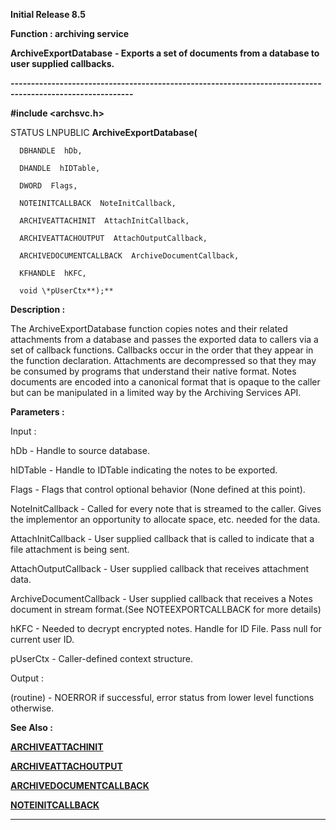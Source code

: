




<!--
 /\* Font Definitions \*/
 @font-face
 {font-family:Helv;
 panose-1:2 11 6 4 2 2 2 3 2 4;}
@font-face
 {font-family:"Cambria Math";
 panose-1:2 4 5 3 5 4 6 3 2 4;}
 /\* Style Definitions \*/
 p.MsoNormal, li.MsoNormal, div.MsoNormal
 {margin-top:0cm;
 margin-right:0cm;
 margin-bottom:8.0pt;
 margin-left:0cm;
 line-height:107%;
 font-size:11.0pt;
 font-family:"Calibri",sans-serif;}
.MsoChpDefault
 {font-size:11.0pt;}
.MsoPapDefault
 {margin-bottom:8.0pt;
 line-height:107%;}
 /\* Page Definitions \*/
 @page WordSection1
 {size:612.0pt 792.0pt;
 margin:72.0pt 72.0pt 72.0pt 72.0pt;}
div.WordSection1
 {page:WordSection1;}
-->




**Initial Release 8.5**



**Function : archiving service**



**ArchiveExportDatabase** **- Exports a
set of documents from a database to user supplied callbacks.** 


**----------------------------------------------------------------------------------------------------------**



**#include <archsvc.h>**



STATUS
LNPUBLIC **ArchiveExportDatabase(**  

      DBHANDLE  hDb,  

      DHANDLE  hIDTable,  

      DWORD  Flags,  

      NOTEINITCALLBACK  NoteInitCallback,  

      ARCHIVEATTACHINIT  AttachInitCallback,  

      ARCHIVEATTACHOUTPUT  AttachOutputCallback,  

      ARCHIVEDOCUMENTCALLBACK  ArchiveDocumentCallback,  

      KFHANDLE  hKFC,  

      void \*pUserCtx**);**



**Description :**



The
ArchiveExportDatabase function copies notes and their related attachments from
a database and passes the exported data to callers via a set of callback
functions. Callbacks occur in the order that they appear in the function
declaration. Attachments are decompressed so that they may be consumed by
programs that understand their native format. Notes documents are encoded into
a canonical format that is opaque to the caller but can be manipulated in a
limited way by the Archiving Services API. 


 


**Parameters :**



Input :  

hDb  -  Handle to source database.  

  

hIDTable  -  Handle to IDTable indicating the notes to be exported.  

  

Flags  -  Flags that control optional behavior (None defined at this point).  

  

NoteInitCallback  -  Called for every note that is streamed to the caller.
Gives the implementor an opportunity to allocate space, etc. needed for the
data.  

  

AttachInitCallback  -  User supplied callback that is called to indicate that a
file attachment is being sent.   

  

AttachOutputCallback  -  User supplied callback that receives attachment data.  

  

ArchiveDocumentCallback  -  User supplied callback that receives a Notes
document in stream format.(See NOTEEXPORTCALLBACK for more details)  

  

hKFC  -  Needed to decrypt encrypted notes. Handle for ID File. Pass null for
current user ID.  

  

pUserCtx  -  Caller-defined context structure.  

  




Output :  

(routine)  -  NOERROR if successful, error status from lower level functions
otherwise.  

  

  




 **See Also :**


**[ARCHIVEATTACHINIT](ARCHIVEATTACHINIT.md)**


**[ARCHIVEATTACHOUTPUT](ARCHIVEATTACHOUTPUT.md)**


**[ARCHIVEDOCUMENTCALLBACK](ARCHIVEDOCUMENTCALLBACK.md)**


**[NOTEINITCALLBACK](NOTEINITCALLBACK.md)**



----------------------------------------------------------------------------------------------------------


 





